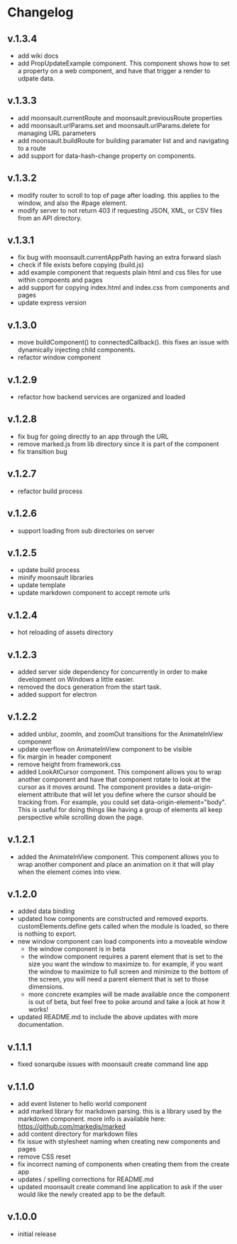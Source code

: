# Changelog


## v.1.3.4
- add wiki docs
- add PropUpdateExample component. This component shows how to set a property on a web component, and have that trigger a render to udpate data.

## v.1.3.3

- add moonsault.currentRoute and moonsault.previousRoute properties
- add moonsault.urlParams.set and moonsault.urlParams.delete for managing URL parameters
- add moonsault.buildRoute for building paramater list and and navigating to a route
- add support for data-hash-change property on components.

## v.1.3.2

- modify router to scroll to top of page after loading. this applies to the window, and also the #page element.
- modify server to not return 403 if requesting JSON, XML, or CSV files from an API directory.

## v.1.3.1

- fix bug with moonsault.currentAppPath having an extra forward slash
- check if file exists before copying (build.js)
- add example component that requests plain html and css files for use within compoents and pages
- add support for copying index.html and index.css from components and pages
- update express version

## v.1.3.0

- move buildComponent() to connectedCallback(). this fixes an issue with dynamically injecting child components.
- refactor window component

## v.1.2.9

- refactor how backend services are organized and loaded

## v.1.2.8

- fix bug for going directly to an app through the URL
- remove marked.js from lib directory since it is part of the component
- fix transition bug

## v.1.2.7

- refactor build process

## v.1.2.6

- support loading from sub directories on server

## v.1.2.5

- update build process
- minify moonsault libraries
- update template
- update markdown component to accept remote urls

## v.1.2.4

- hot reloading of assets directory

## v.1.2.3

- added server side dependency for concurrently in order to make development on Windows a little easier.
- removed the docs generation from the start task.
- added support for electron

## v.1.2.2

- added unblur, zoomIn, and zoomOut transitions for the AnimateInView component
- update overflow on AnimateInView component to be visible
- fix margin in header component
- remove height from framework.css
- added LookAtCursor component. This component allows you to wrap another component and have that component rotate to look at the cursor as it moves around. The component provides a data-origin-element attribute that will let you define where the cursor should be tracking from. For example, you could set data-origin-element="body". This is useful for doing things like having a group of elements all keep perspective while scrolling down the page.

## v.1.2.1

- added the AnimateInView component. This component allows you to wrap another component and place an animation on it that will play when the element comes into view.

## v.1.2.0

- added data binding
- updated how components are constructed and removed exports. customElements.define gets called when the module is loaded, so there is nothing to export.
- new window component can load components into a moveable window
  - the window component is in beta
  - the window component requires a parent element that is set to the size you want the window to maximize to. for example, if you want the window to maximize to full screen and minimize to the bottom of the screen, you will need a parent element that is set to those dimensions.
  - more concrete examples will be made available once the component is out of beta, but feel free to poke around and take a look at how it works!
- updated README.md to include the above updates with more documentation.

## v.1.1.1

- fixed sonarqube issues with moonsault create command line app

## v.1.1.0

- add event listener to hello world component
- add marked library for markdown parsing. this is a library used by the markdown component. more info is available here: https://github.com/markedjs/marked
- add content directory for markdown files
- fix issue with stylesheet naming when creating new components and pages
- remove CSS reset
- fix incorrect naming of components when creating them from the create app
- updates / spelling corrections for README.md
- updated moonsault create command line application to ask if the user would like the newly created app to be the default.

## v.1.0.0

- initial release
